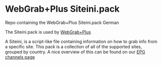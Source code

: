 # WebGrab+Plus Siteini.pack
Repo containing the WebGrab+Plus Siteini.pack German

The Siteini.pack is used by [WebGrab+Plus](http://webgrabplus.com/)

A Siteini, is a script-like file containing information on how to grab info from a specific site. This pack is a collection of all of the supported sites, grouped by country. A nice overview of this can be found on our [EPG channels page](http://webgrabplus.com/epg-channels)
